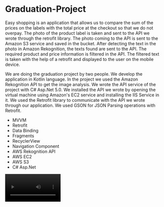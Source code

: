 # Graduation-Project

Easy shopping is an application that allows us to compare the sum
of the prices on the labels with the total price at the checkout so
that we do not overpay. The photo of the product label is taken
and sent to the API we wrote through the retrofit library. The
photo coming to the API is sent to the Amazon S3 service and
saved in the bucket. After detecting the text in the photo in
Amazon Rekognition, the texts found are sent to the API. The
required product and price information is filtered in the API. The
filtered text is taken with the help of a retrofit and displayed to the
user on the mobile device.

We are doing the graduation project by two people. We develop
the application in Kotlin language. In the project we used the
Amazon Rekognition API to get the image analysis. We wrote the
API service of the project with C# Asp.Net 5.0. We installed the
API we wrote by opening the virtual machine using Amazon's EC2
service and installing the IIS Service in it. We used the Retrofit
library to communicate with the API we wrote through our
application. We used GSON for JSON Parsing operations with
Retrofit.


- MVVM
- Retrofit
- Data Binding
- Fragments
- RecyclerView
- Navigation Component
- AWS Rekognition API
- AWS EC2
- AWS S3
- C# Asp.Net

<video src='https://user-images.githubusercontent.com/58865367/184962387-629253fe-3d8d-4913-b217-0c9824d6802e.mp4' width=180/>



